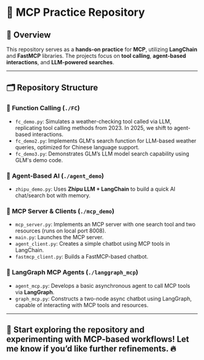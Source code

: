 # 🚀 MCP Practice Repository  

## 📌 Overview  
This repository serves as a **hands-on practice** for **MCP**, utilizing **LangChain** and **FastMCP** libraries. The projects focus on **tool calling**, **agent-based interactions**, and **LLM-powered searches**.  

---

## 🗂 Repository Structure  

### 🔹 **Function Calling (`./FC`)**  
- `fc_demo.py`: Simulates a weather-checking tool called via LLM, replicating tool calling methods from 2023. In 2025, we shift to agent-based interactions.  
- `fc_demo2.py`: Implements GLM's search function for LLM-based weather queries, optimized for Chinese language support.  
- `fc_demo3.py`: Demonstrates GLM’s LLM model search capability using GLM's demo code.  

### 🔹 **Agent-Based AI (`./agent_demo`)**  
- `zhipu_demo.py`: Uses **Zhipu LLM + LangChain** to build a quick AI chat/search bot with memory.  

### 🔹 **MCP Server & Clients (`./mcp_demo`)**  
- `mcp_server.py`: Implements an MCP server with one search tool and two resources (runs on local port 8008).  
- `main.py`: Launches the MCP server.  
- `agent_client.py`: Creates a simple chatbot using MCP tools in LangChain.  
- `fastmcp_client.py`: Builds a FastMCP-based chatbot.  

### 🔹 **LangGraph MCP Agents (`./langgraph_mcp`)**  
- `agent_mcp.py`: Develops a basic asynchronous agent to call MCP tools via **LangGraph**.  
- `graph_mcp.py`: Constructs a two-node async chatbot using LangGraph, capable of interacting with MCP tools and resources.  

---

## 🚀 Start exploring the repository and experimenting with MCP-based workflows! Let me know if you’d like further refinements. 🔥  
